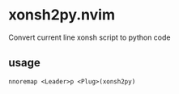 # xonsh2py.nvim
Convert current line xonsh script to python code

## usage

```
nnoremap <Leader>p <Plug>(xonsh2py)
```
